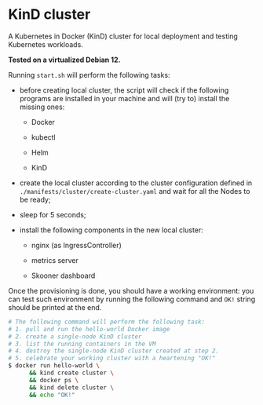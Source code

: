 # KinD cluster

A Kubernetes in Docker (KinD) cluster for local deployment and testing 
Kubernetes workloads.

**Tested on a virtualized Debian 12.**

Running `start.sh` will perform the following tasks:

- before creating local cluster, the script will check if the following programs 
  are installed in your machine and will (try to) install the missing ones:

  - Docker

  - kubectl

  - Helm

  - KinD

- create the local cluster according to the cluster configuration defined in 
  `./manifests/cluster/create-cluster.yaml` and wait for all the Nodes to be 
  ready;

- sleep for 5 seconds;

- install the following components in the new local cluster:

  - nginx (as IngressController)

  - metrics server

  - Skooner dashboard

Once the provisioning is done, you should have a working environment: you 
  can test such environment by running the following command and `OK!` string 
  should be printed at the end.
  ```bash
  # The following command will perform the following task:
  # 1. pull and run the hello-world Docker image
  # 2. create a single-node KinD cluster
  # 3. list the running containers in the VM
  # 4. destroy the single-node KinD cluster created at step 2.
  # 5. celebrate your working cluster with a heartening "OK!"
  $ docker run hello-world \
        && kind create cluster \
        && docker ps \
        && kind delete cluster \
        && echo "OK!"
  ```
